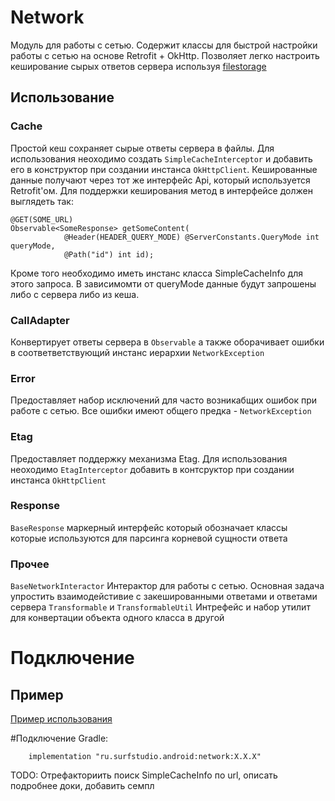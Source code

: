# Network
Модуль для работы с сетью. Содержит классы для быстрой настройки работы с сетью на основе Retrofit + OkHttp. 
Позволяет легко настроить кеширование сырых ответов сервера используя [filestorage](../filestorage/README.md)

## Использование

### Cache
Простой кеш сохраняет сырые ответы сервера в файлы. Для использования неоходимо создать 
`SimpleCacheInterceptor` и добавить его в конструктор при создании инстанса `OkHttpClient`. Кешированные данные получают через тот же интерфейс Api, который используется Retrofit'ом. Для поддержки кеширования метод в интерфейсе должен выглядеть так: 
```
@GET(SOME_URL)
Observable<SomeResponse> getSomeContent(
            @Header(HEADER_QUERY_MODE) @ServerConstants.QueryMode int queryMode,
            @Path("id") int id);
```
Кроме того необходимо иметь инстанс класса SimpleCacheInfo для этого запроса. В зависимомти от queryMode данные будут запрошены либо с сервера либо из кеша.


### CallAdapter
Конвертирует ответы сервера в `Observable` а также оборачивает ошибки в соответветствующий инстанс иерархии `NetworkException`

### Error
Предоставляет набор исключений для часто возникабщих ошибок при работе с сетью. Все ошибки имеют общего предка - `NetworkException`

### Etag
Предоставляет поддержку механизма Etag. Для использования неоходимо
`EtagInterceptor` добавить в контсруктор при создании инстанса `OkHttpClient`

### Response
`BaseResponse` маркерный интерфейс который обозначает классы которые используются для парсинга корневой сущности ответа

### Прочее
`BaseNetworkInteractor` Интерактор для работы с сетью. Основная задача упростить взаимодейстивие с закешированными ответами и ответами сервера 
`Transformable` и `TransformableUtil` Интрефейс и набор утилит для конвертации объекта одного класса в другой

# Подключение
## Пример
[Пример использования](../network-sample)

#Подключение
Gradle:
```
    implementation "ru.surfstudio.android:network:X.X.X"
```

TODO: Отрефакториить поиск SimpleCacheInfo по url, описать подробнее доки, добавить семпл
